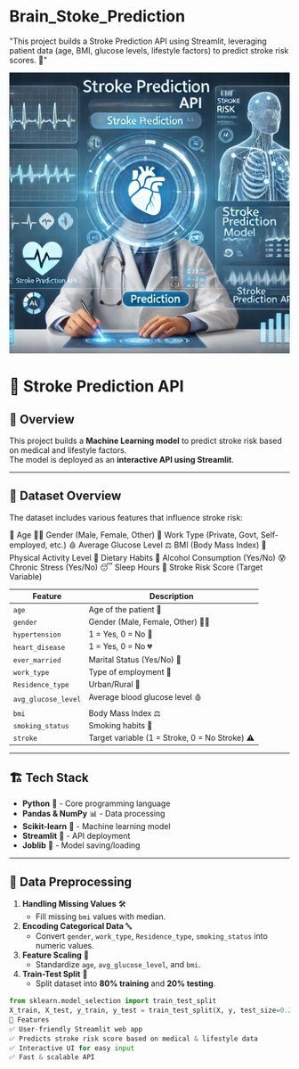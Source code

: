 # Brain_Stoke_Prediction
"This project builds a Stroke Prediction API using Streamlit, leveraging patient data (age, BMI, glucose levels, lifestyle factors) to predict stroke risk scores. 🚀"

<img src="https://github.com/rpjinu/Brain_Stoke_Prediction/blob/main/project_img.png">

# 🏥 Stroke Prediction API  

## 📌 Overview  
This project builds a **Machine Learning model** to predict stroke risk based on medical and lifestyle factors.  
The model is deployed as an **interactive API using Streamlit**.  

---

## 📂 Dataset Overview  
The dataset includes various features that influence stroke risk: 

📅 Age
👨‍⚕️ Gender (Male, Female, Other)
💼 Work Type (Private, Govt, Self-employed, etc.)
🩸 Average Glucose Level
⚖️ BMI (Body Mass Index)
🏃 Physical Activity Level
🥗 Dietary Habits
🍷 Alcohol Consumption (Yes/No)
😰 Chronic Stress (Yes/No)
😴 Sleep Hours
💓 Stroke Risk Score (Target Variable)


| Feature | Description |
|---------|------------|
| `age` | Age of the patient 📅 |
| `gender` | Gender (Male, Female, Other) 👨‍⚕️ |
| `hypertension` | 1 = Yes, 0 = No 💓 |
| `heart_disease` | 1 = Yes, 0 = No 💔 |
| `ever_married` | Marital Status (Yes/No) 💍 |
| `work_type` | Type of employment 💼 |
| `Residence_type` | Urban/Rural 🏡 |
| `avg_glucose_level` | Average blood glucose level 🩸 |
| `bmi` | Body Mass Index ⚖️ |
| `smoking_status` | Smoking habits 🚬 |
| `stroke` | Target variable (1 = Stroke, 0 = No Stroke) ⚠️ |

---

## 🏗 Tech Stack  
- **Python** 🐍 - Core programming language  
- **Pandas & NumPy** 📊 - Data processing  
- **Scikit-learn** 🤖 - Machine learning model  
- **Streamlit** 🎨 - API deployment  
- **Joblib** 🔁 - Model saving/loading  

---

## 🔬 Data Preprocessing  
1. **Handling Missing Values** 🛠️  
   - Fill missing `bmi` values with median.  
2. **Encoding Categorical Data** 🔤  
   - Convert `gender`, `work_type`, `Residence_type`, `smoking_status` into numeric values.  
3. **Feature Scaling** 📏  
   - Standardize `age`, `avg_glucose_level`, and `bmi`.  
4. **Train-Test Split** 🎯  
   - Split dataset into **80% training** and **20% testing**.  

```python
from sklearn.model_selection import train_test_split
X_train, X_test, y_train, y_test = train_test_split(X, y, test_size=0.2, random_state=42)
📌 Features
✅ User-friendly Streamlit web app
✅ Predicts stroke risk score based on medical & lifestyle data
✅ Interactive UI for easy input
✅ Fast & scalable API

